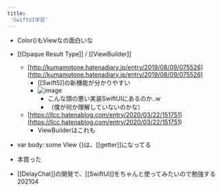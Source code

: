 ```yaml
---
title:
 'SwiftUI学習'
---
```




- Color()もViewなの面白いな

- [[Opaque Result Type]] / [[ViewBuilder]]
    - [http://kumamotone.hatenadiary.jp/entry/2019/08/09/075526](http://kumamotone.hatenadiary.jp/entry/2019/08/09/075526)
        - [[Swift5]]の新機能が分かりやすい
        - ![image](https://gyazo.com/67f1eebd5e8dab0f3ed40dfadd51bd5c/thumb/1000)
            - こんな頭の悪い実装SwiftUIにあるのか..w
            - （僕が何か理解していないのかな）
    - [https://llcc.hatenablog.com/entry/2020/03/22/151751](https://llcc.hatenablog.com/entry/2020/03/22/151751)
        - ViewBuilderはこれも

- var body: some VIew {}は、[[getter]]になってる

- 本買った

- [[DelayChat]]の開発で、[[SwiftUI]]をちゃんと使ってみたいので勉強する 202104
